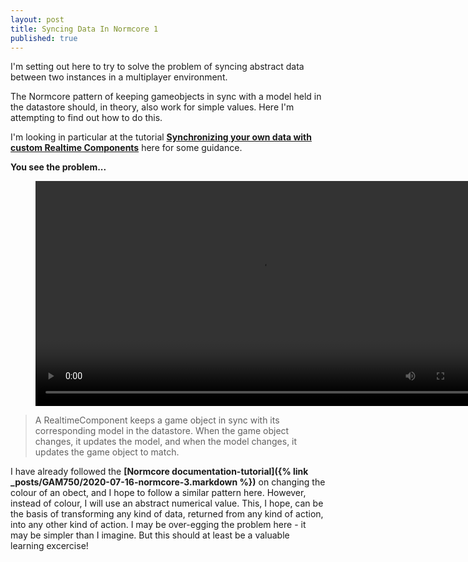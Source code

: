 ```yaml
---
layout: post
title: Syncing Data In Normcore 1
published: true
---
```


I'm setting out here to try to solve the problem of syncing abstract data between two instances in a multiplayer environment. 

The Normcore pattern of keeping gameobjects in sync with a model held in the datastore should, in theory, also work for simple values. Here I'm attempting to find out how to do this.

I'm looking in particular at the tutorial **[Synchronizing your own data with custom Realtime Components](https://normcore.io/documentation/guides/synchronizing-your-own-data.html)** here for some guidance. 

**You see the problem...**
<figure class="video_container">
  <video style="width:720px;" autoplay loop>
    <source src="\media\normcore-sync-issue-1.mp4" type="video/mp4">
    Woops! Your browser does not support the HTML5 video tag.
  </video>
</figure>

>A RealtimeComponent keeps a game object in sync with its corresponding model in the datastore. When the game object changes, it updates the model, and when the model changes, it updates the game object to match.

I have already followed the **[Normcore documentation-tutorial]({% link _posts/GAM750/2020-07-16-normcore-3.markdown %})** on changing the colour of an obect, and I hope to follow a similar pattern here. However, instead of colour, I will use an abstract numerical value. This, I hope, can be the basis of transforming any kind of data, returned from any kind of action, into any other kind of action. I may be over-egging the problem here - it may be simpler than I imagine. But this should at least be a valuable learning excercise!
